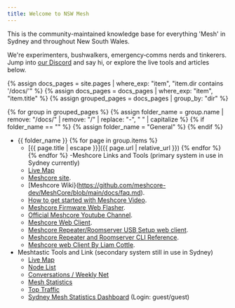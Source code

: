 ```yaml
---
title: Welcome to NSW Mesh
---
```


This is the community-maintained knowledge base for everything 'Mesh' in Sydney and throughout New South Wales.

We're experimenters, bushwalkers, emergency‑comms nerds and tinkerers. Jump into [our Discord](https://discord.gg/Du437Usj3K) and say hi, or explore the live tools and articles below.


[//]: # (This is auto generated based on the contents of the docs folder!)
{% assign docs_pages = site.pages | where_exp: "item", "item.dir contains '/docs/'" %}
{% assign docs_pages = docs_pages | where_exp: "item", "item.title" %}
{% assign grouped_pages = docs_pages | group_by: "dir" %}

{% for group in grouped_pages %}
  {% assign folder_name = group.name | remove: "/docs/" | remove: "/" | replace: "-", " " | capitalize %}
  {% if folder_name == "" %}
    {% assign folder_name = "General" %}
  {% endif %}
- {{ folder_name }}
{% for page in group.items %}
    - [{{ page.title | escape }}]({{ page.url | relative_url }})
{% endfor %}
{% endfor %}
-Meshcore Links and Tools (primary system in use in Sydney currently)
    - [Live Map](https://meshcore.co.uk/map.html)
    - [Meshcore site](https://meshcore.co.uk/index.html).
    - [Meshcore Wiki}(https://github.com/meshcore-dev/MeshCore/blob/main/docs/faq.md).
    - [How to get started with Meshcore Video](https://youtu.be/t1qne8uJBAc?si=0vyErpZz1wsbG_hJ).
    - [Meshcore Firmware Web Flasher](https://flasher.meshcore.co.uk/).
    - [Official Meshcore Youtube Channel](https://www.youtube.com/@meshcore-official).
    - [Meshcore Web Client](https://app.meshcore.nz/).
    - [Meshcore Repeater/Roomserver USB Setup web client](https://config.meshcore.dev/).
    - [Meshcore Repeater and Roomserver CLI Reference](https://github.com/meshcore-dev/MeshCore/wiki/Repeater-&-Room-Server-CLI-Reference).
    - [Meshcore web Client By Liam Cottle](https://meshcore.liamcottle.net/#/).
- Meshtastic Tools and Link (secondary system still in use in Sydney)
    - [Live Map](https://map.nswmesh.au/map)
    - [Node List](https://map.nswmesh.au/nodelist)
    - [Conversations / Weekly Net](https://map.nswmesh.au/net)
    - [Mesh Statistics](https://map.nswmesh.au/stats)
    - [Top Traffic](https://map.nswmesh.au/top)
    - [Sydney Mesh Statistics Dashboard](https://map.nswmesh.au/stats) (Login: guest/guest)
